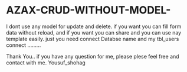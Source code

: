 # AZAX-CRUD-WITHOUT-MODEL-
I dont use any model for update and delete.
if you want you can fill form data without reload, and if you want you can share and you can use nay template easily.
just you need connect Databse name and my tbl_users connect .........

Thank You..
if you have any question for me, please plese feel free and contact with me.
Yousuf_shohag
